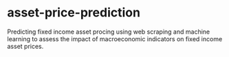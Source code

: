 # asset-price-prediction
Predicting fixed income asset procing using web scraping and machine learning to assess the impact of macroeconomic indicators on fixed income asset prices.
